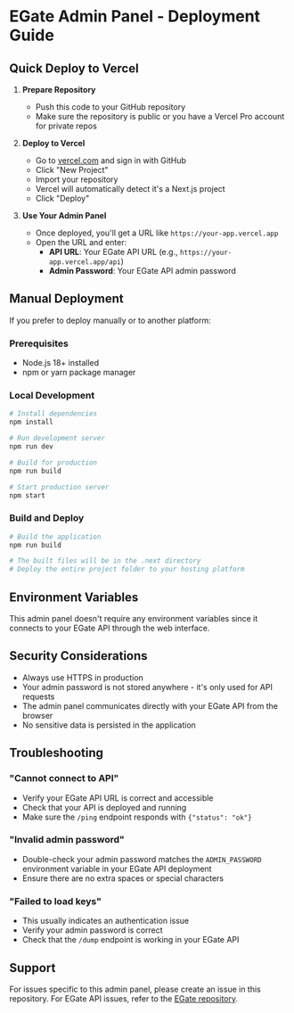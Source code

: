 # EGate Admin Panel - Deployment Guide

## Quick Deploy to Vercel

1. **Prepare Repository**
   - Push this code to your GitHub repository
   - Make sure the repository is public or you have a Vercel Pro account for private repos

2. **Deploy to Vercel**
   - Go to [vercel.com](https://vercel.com) and sign in with GitHub
   - Click "New Project"
   - Import your repository
   - Vercel will automatically detect it's a Next.js project
   - Click "Deploy"

3. **Use Your Admin Panel**
   - Once deployed, you'll get a URL like `https://your-app.vercel.app`
   - Open the URL and enter:
     - **API URL**: Your EGate API URL (e.g., `https://your-app.vercel.app/api`)
     - **Admin Password**: Your EGate API admin password

## Manual Deployment

If you prefer to deploy manually or to another platform:

### Prerequisites
- Node.js 18+ installed
- npm or yarn package manager

### Local Development
```bash
# Install dependencies
npm install

# Run development server
npm run dev

# Build for production
npm run build

# Start production server  
npm start
```

### Build and Deploy
```bash
# Build the application
npm run build

# The built files will be in the .next directory
# Deploy the entire project folder to your hosting platform
```

## Environment Variables

This admin panel doesn't require any environment variables since it connects to your EGate API through the web interface.

## Security Considerations

- Always use HTTPS in production
- Your admin password is not stored anywhere - it's only used for API requests
- The admin panel communicates directly with your EGate API from the browser
- No sensitive data is persisted in the application

## Troubleshooting

### "Cannot connect to API"
- Verify your EGate API URL is correct and accessible
- Check that your API is deployed and running
- Make sure the `/ping` endpoint responds with `{"status": "ok"}`

### "Invalid admin password"
- Double-check your admin password matches the `ADMIN_PASSWORD` environment variable in your EGate API deployment
- Ensure there are no extra spaces or special characters

### "Failed to load keys"
- This usually indicates an authentication issue
- Verify your admin password is correct
- Check that the `/dump` endpoint is working in your EGate API

## Support

For issues specific to this admin panel, please create an issue in this repository.
For EGate API issues, refer to the [EGate repository](https://github.com/eman225511/EGate).
